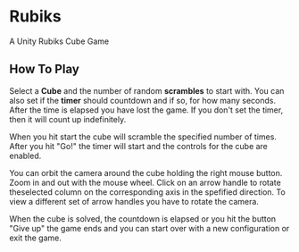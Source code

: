 # Rubiks
A Unity Rubiks Cube Game

## How To Play

Select a **Cube** and the number of random **scrambles** to start with.
You can also set if the **timer** should countdown and if so, for how many seconds. After the time is elapsed you have lost the game. If you don't set the timer, then it will count up indefinitely.

When you hit start the cube will scramble the specified number of times. After you hit "Go!" the timer will start and the controls for the cube are enabled.

You can orbit the camera around the cube holding the right mouse button. Zoom in and out with the mouse wheel. Click on an arrow handle to rotate theselected column on the corresponding axis in the spefified direction. To view a different set of arrow handles you have to rotate the camera.

When the cube is solved, the countdown is elapsed or you hit the button "Give up" the game ends and you can start over with a new configuration or exit the game.
